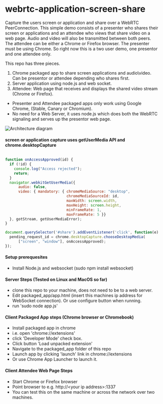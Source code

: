 webrtc-application-screen-share    
===============================

Capture the users screen or application and share over a WebRTC PeerConnection. This simple demo consists of a presenter who shares their screen or applications and an attendee who views that share video on a web page.  Audio and video will also be transmitted between both peers. The attendee can be either a Chrome or Firefox browser. The presenter must be using Chrome.  So right now this is a two user demo, one presentor and one attendee only.

This repo has three pieces.

1. Chrome packaged app to share screen applications and audio\video. Can be presentor or attendee depending who shares first.
2. Server application using node.js and web socket.
3. Attendee: Web page that receives and displays the shared video stream (Chrome or Firefox).


- Presenter and Attendee packaged apps only work using Google Chrome, (Stable, Canary or Chromium).
- No need for a Web Server, it uses node.js which does both the WebRTC signaling and serves up the presentor web page.

![Architecture diagram](https://github.com/emannion/webrtc-application-screen-share/blob/master/arch.png "Arch diagram")

#### screen or application capture uses getUserMedia API and chrome.desktopCapture

```javascript

function onAccessApproved(id) {
  if (!id) {
    console.log("Access rejected");
    return;
  }
  navigator.webkitGetUserMedia({                                                                                                                                                                                                              
      audio: false,
      video: { mandatory: { chromeMediaSource: "desktop",
                            chromeMediaSourceId: id, 
                            maxWidth: screen.width,
                            maxHeight: screen.height,
                            minFrameRate: 1,
                            maxFrameRate: 5 }}
  }, gotStream, getUserMediaError);
}

document.querySelector('#share').addEventListener('click', function(e) {
  pending_request_id = chrome.desktopCapture.chooseDesktopMedia(
      ["screen", "window"], onAccessApproved);
});


```

####  Setup prerequesites

- Install Node.js  and  websocket (sudo npm install websocket)

####  Server Steps (Tested on Linux and MacOS so far)

- clone this repo to your machine, does not need to be to a web server.
- Edit packaged_app/app.html (insert this machines ip address for WebSocket connection). Or use configure button when running.
- run 'sudo node app.js'

####  Client Packaged App steps (Chrome browser or Chromebook)

- Install packaged app in chrome
- i.e. open 'chrome://extensions'
- click 'Developer Mode' check box.
- Click button 'Load unpacked extension'
- Navigate to the packaged_app folder of this repo
- Launch app by clicking 'launch' link in chrome://extensions
-  Or use Chrome App Launcher to launch it.

####  Client Attendee Web Page Steps 

- Start Chrome or Firefox browser
- Point browser to  e.g. http://\<your ip address\>:1337
- You can test this on the same machine or across the network over two machines.

